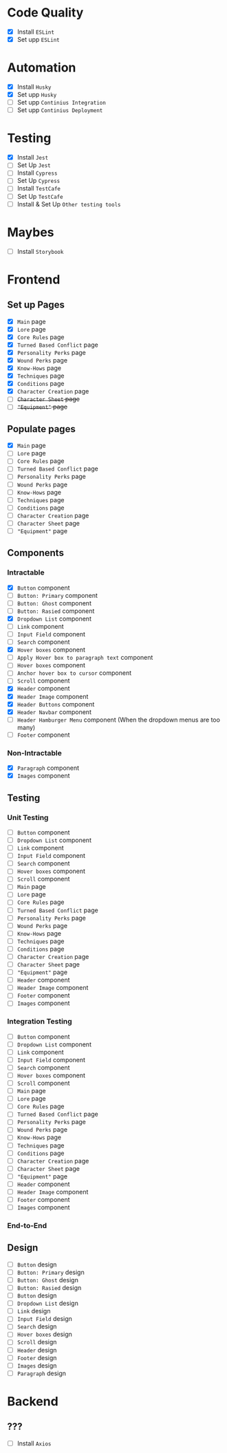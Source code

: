 # Code Quality
- [X] Install `ESLint`
- [X] Set upp `ESLint`

# Automation
- [X] Install `Husky`
- [X] Set upp `Husky`
- [ ] Set upp `Continius Integration`
- [ ] Set upp `Continius Deployment`

# Testing
- [X] Install `Jest`
- [ ] Set Up `Jest`
- [ ] Install `Cypress`
- [ ] Set Up `Cypress`
- [ ] Install `TestCafe`
- [ ] Set Up `TestCafe`
- [ ] Install & Set Up `Other testing tools`

# Maybes
- [ ] Install `Storybook`

# Frontend
## Set up Pages
- [X] `Main` page
- [X] `Lore` page
- [X] `Core Rules` page
- [X] `Turned Based Conflict` page
- [X] `Personality Perks` page
- [X] `Wound Perks` page
- [X] `Know-Hows` page
- [X] `Techniques` page
- [X] `Conditions` page
- [X] `Character Creation` page
- [ ] ~~`Character Sheet` page~~
- [ ] ~~`"Equipment"` page~~

## Populate pages
- [X] `Main` page
- [ ] `Lore` page
- [ ] `Core Rules` page
- [ ] `Turned Based Conflict` page
- [ ] `Personality Perks` page
- [ ] `Wound Perks` page
- [ ] `Know-Hows` page
- [ ] `Techniques` page
- [ ] `Conditions` page
- [ ] `Character Creation` page
- [ ] `Character Sheet` page
- [ ] `"Equipment"` page

## Components
### Intractable
- [X] `Button` component
- [ ] `Button: Primary` component
- [ ] `Button: Ghost` component
- [ ] `Button: Rasied` component
- [X] `Dropdown List` component
- [ ] `Link` component
- [ ] `Input Field` component
- [ ] `Search` component
- [X] `Hover boxes` component
- [ ] `Apply Hover box to paragraph text` component
- [ ] `Hover boxes` component
- [ ] `Anchor hover box to cursor` component
- [ ] `Scroll` component
- [X] `Header` component
- [X] `Header Image` component
- [X] `Header Buttons` component
- [X] `Header Navbar` component
- [ ] `Header Hamburger Menu` component (When the dropdown menus are too many)
- [ ] `Footer` component

### Non-Intractable
- [X] `Paragraph` component
- [X] `Images` component

## Testing
### Unit Testing
- [ ] `Button` component
- [ ] `Dropdown List` component
- [ ] `Link` component
- [ ] `Input Field` component
- [ ] `Search` component
- [ ] `Hover boxes` component
- [ ] `Scroll` component
- [ ] `Main` page
- [ ] `Lore` page
- [ ] `Core Rules` page
- [ ] `Turned Based Conflict` page
- [ ] `Personality Perks` page
- [ ] `Wound Perks` page
- [ ] `Know-Hows` page
- [ ] `Techniques` page
- [ ] `Conditions` page
- [ ] `Character Creation` page
- [ ] `Character Sheet` page
- [ ] `"Equipment"` page
- [ ] `Header` component
- [ ] `Header Image` component
- [ ] `Footer` component
- [ ] `Images` component

### Integration Testing
- [ ] `Button` component
- [ ] `Dropdown List` component
- [ ] `Link` component
- [ ] `Input Field` component
- [ ] `Search` component
- [ ] `Hover boxes` component
- [ ] `Scroll` component
- [ ] `Main` page
- [ ] `Lore` page
- [ ] `Core Rules` page
- [ ] `Turned Based Conflict` page
- [ ] `Personality Perks` page
- [ ] `Wound Perks` page
- [ ] `Know-Hows` page
- [ ] `Techniques` page
- [ ] `Conditions` page
- [ ] `Character Creation` page
- [ ] `Character Sheet` page
- [ ] `"Equipment"` page
- [ ] `Header` component
- [ ] `Header Image` component
- [ ] `Footer` component
- [ ] `Images` component

### End-to-End

## Design

- [ ] `Button` design
- [ ] `Button: Primary` design
- [ ] `Button: Ghost` design
- [ ] `Button: Rasied` design
- [ ] `Button` design
- [ ] `Dropdown List` design
- [ ] `Link` design
- [ ] `Input Field` design
- [ ] `Search` design
- [ ] `Hover boxes` design
- [ ] `Scroll` design
- [ ] `Header` design
- [ ] `Footer` design
- [ ] `Images` design
- [ ] `Paragraph` design

# Backend
## ???
- [ ] Install `Axios`
